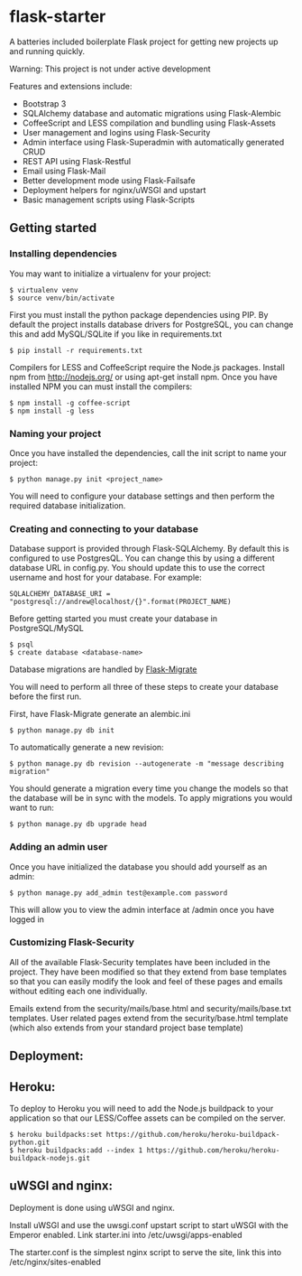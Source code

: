 flask-starter
=============

A batteries included boilerplate Flask project for getting new projects up and
running quickly.

Warning: This project is not under active development

Features and extensions include:

* Bootstrap 3
* SQLAlchemy database and automatic migrations using Flask-Alembic
* CoffeeScript and LESS compilation and bundling using Flask-Assets
* User management and logins using Flask-Security
* Admin interface using Flask-Superadmin with automatically generated CRUD
* REST API using Flask-Restful
* Email using Flask-Mail
* Better development mode using Flask-Failsafe
* Deployment helpers for nginx/uWSGI and upstart
* Basic management scripts using Flask-Scripts


Getting started
---------------

### Installing dependencies

You may want to initialize a virtualenv for your project:

    $ virtualenv venv
    $ source venv/bin/activate

First you must install the python package dependencies using PIP. By default
the project installs database drivers for PostgreSQL, you can change this and
add MySQL/SQLite if you like in requirements.txt

    $ pip install -r requirements.txt

Compilers for LESS and CoffeeScript require the Node.js packages. Install npm
from http://nodejs.org/ or using apt-get install npm. Once you have installed
NPM you can must install the compilers:

    $ npm install -g coffee-script
    $ npm install -g less


### Naming your project

Once you have installed the dependencies, call the init script to name your
project:

    $ python manage.py init <project_name>

You will need to configure your database settings and then perform the required
database initialization.

### Creating and connecting to your database

Database support is provided through Flask-SQLAlchemy. By default this is
configured to use PostgresQL. You can change this by using a different database
URL in config.py. You should update this to use the correct username and host
for your database. For example:

    SQLALCHEMY_DATABASE_URI = "postgresql://andrew@localhost/{}".format(PROJECT_NAME)

Before getting started you must create your database in PostgreSQL/MySQL

    $ psql
    $ create database <database-name>

Database migrations are handled by [Flask-Migrate](https://github.com/miguelgrinberg/Flask-Migrate)

You will need to perform all three of these steps to create your database
before the first run.

First, have Flask-Migrate generate an alembic.ini

    $ python manage.py db init

To automatically generate a new revision:

    $ python manage.py db revision --autogenerate -m "message describing migration"

You should generate a migration every time you change the models so that the
database will be in sync with the models. To apply migrations you would want to
run:

    $ python manage.py db upgrade head

### Adding an admin user

Once you have initialized the database you should add yourself as an admin:

    $ python manage.py add_admin test@example.com password

This will allow you to view the admin interface at /admin once you have logged
in

### Customizing Flask-Security

All of the available Flask-Security templates have been included in the project.
They have been modified so that they extend from base templates so that you can
easily modify the look and feel of these pages and emails without editing each
one individually.

Emails extend from the security/mails/base.html and security/mails/base.txt
templates. User related pages extend from the security/base.html template
(which also extends from your standard project base template)


Deployment:
-----------

## Heroku:

To deploy to Heroku you will need to add the Node.js buildpack to your
application so that our LESS/Coffee assets can be compiled on the server.

    $ heroku buildpacks:set https://github.com/heroku/heroku-buildpack-python.git
    $ heroku buildpacks:add --index 1 https://github.com/heroku/heroku-buildpack-nodejs.git

## uWSGI and nginx:

Deployment is done using uWSGI and nginx.

Install uWSGI and use the uwsgi.conf upstart script to start uWSGI with the
Emperor enabled. Link starter.ini into /etc/uwsgi/apps-enabled

The starter.conf is the simplest nginx script to serve the site, link this into
/etc/nginx/sites-enabled
